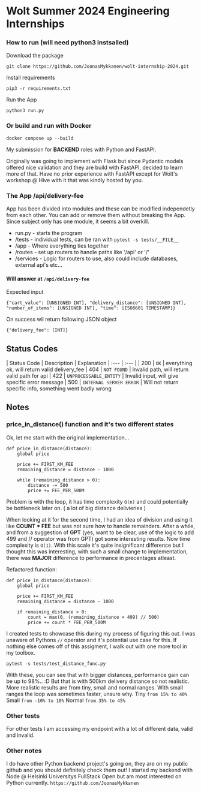 # Wolt Summer 2024 Engineering Internships

### How to run (will need python3 instsalled)

Download the package
```
git clone https://github.com/JoonasMykkanen/wolt-internship-2024.git
```

Install requirements
```
pip3 -r requirements.txt
```

Run the App
```
python3 run.py
```

### Or build and run with Docker

```
docker compose up --build
```


My submission for __BACKEND__ roles with Python and FastAPI.

Originally was going to implement with Flask but since Pydantic models offered nice validation and they are build with
FastAPI, decided to learn more of that. Have no prior experience with FastAPI except for Wolt's workshop @ Hive with it
that was kindly hosted by you.



### The App __/api/delivery-fee__

App has been divided into modules and these can be modified independetly from each other. You can add or remove them
without breaking the App. Since subject only has one module, it seems a bit overkill.

* run.py - starts the program
* /tests - individual tests, can be ran with ```pytest -s tests/__FILE__```
* /app - Where everything ties together
* /routes - set up routers to handle paths like '/api' or '/'
* /services - Logic for routers to use, also could include databases, external api's etc...

#### Will answer at ```/api/delivery-fee```

Expected input
```
{"cart_value": [UNSIGNED INT], "delivery_distance": [UNSIGNED INT], "number_of_items": [UNSIGNED INT], "time": [ISO8601 TIMESTAMP]}
```

On success wil return following JSON object
```
{"delivery_fee": [INT]}
```

## Status Codes

| Status Code | Description | Explanation
| :--- | :--- |
| 200 | `OK` | everything ok, will return valid delivery_fee
| 404 | `NOT FOUND` | Invalid path, will return valid path for api
| 422 | `UNPROCESSABLE_ENTITY` | Invalid input, will give specific error message
| 500 | `INTERNAL SERVER ERROR` | Will not return specific info, something went badly wrong

## Notes

### price_in_distance() function and it's two different states
Ok, let me start with the original implementation...
```
def price_in_distance(distance):
	global price
	
	price += FIRST_KM_FEE
	remaining_distance = distance - 1000
	
	while (remaining_distance > 0):
		distance -= 500
		price += FEE_PER_500M
```
Problem is with the loop, it has time complexity ```O(n)``` and could potentially be bottleneck later on. ( a lot of big distance delivieries )

When looking at it for the second time, I had an idea of division and using it like **COUNT * FEE** but was not sure how to handle remainders.
After a while, and from a suggestion of **GPT** (yes, want to be clear, use of the logic to add 499 and // operator was from GPT) got some
interesting results. Now time complexity is ```O(1)```.
With this scale it's quite insignificant difference but I thought this was interesting, with such a small change to implementation, there
was __MAJOR__ difference to performance in precentages atleast.

Refactored function:

```
def price_in_distance(distance):
	global price
	
	price += FIRST_KM_FEE
	remaining_distance = distance - 1000
	
	if remaining_distance > 0:
		count = max(0, (remaining_distance + 499) // 500)
		price += count * FEE_PER_500M
```

I created tests to showcase this during my process of figuring this out. I was unaware of Pythons ```//``` operator and it's potential use case for this.
If nothing else comes off of this assigment, I walk out with one more tool in my toolbox.

```pytest -s tests/test_distance_func.py```

With these, you can see that with bigger distances, performance gain can be up to 98%.. :D But that is with 500km delivery distance so not realistic.
More realistic results are from tiny, small and normal ranges. With small ranges the loop was sometimes faster, unsure why.
Tiny ```from 15% to 40%```
Small ```from -10% to 10%```
Normal ```from 35% to 45%```

### Other tests
For other tests I am accessing my endpoint with a lot of different data, valid and invalid.



### Other notes
I do have other Python backend project's going on, they are on my public github and you should definitely check them out!
I started my backend with Node @ Helsinki Universitys FullStack Open but am most interested on Python currently.
```https://github.com/JoonasMykkanen```
